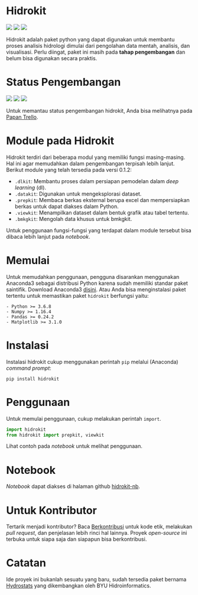 # Hidrokit
[![](https://img.shields.io/github/license/taruma/hidrokit.svg)](https://github/taruma/hidrokit/blob/master/LICENSE)
![](https://img.shields.io/github/release-pre/taruma/hidrokit.svg)
![](https://img.shields.io/github/release-date-pre/taruma/hidrokit.svg)

Hidrokit adalah paket python yang dapat digunakan untuk membantu proses analisis hidrologi dimulai dari pengolahan data mentah, analisis, dan visualisasi. Perlu diingat, paket ini masih pada __tahap pengembangan__ dan belum bisa digunakan secara praktis.

# Status Pengembangan
![](https://img.shields.io/github/last-commit/taruma/hidrokit.svg)
[![](https://img.shields.io/github/issues/taruma/hidrokit.svg)](https://github.com/taruma/hidrokit/issues)
![](https://img.shields.io/github/issues-pr/taruma/hidrokit.svg)

Untuk memantau status pengembangan hidrokit, Anda bisa melihatnya pada [Papan Trello](https://trello.com/b/Ii8Z5BRm/hidrokit-project). 

# Module pada Hidrokit

Hidrokit terdiri dari beberapa modul yang memiliki fungsi masing-masing. Hal ini agar memudahkan dalam pengembangan terpisah lebih lanjut. Berikut module yang telah tersedia pada versi 0.1.2:
- `.dlkit`: Membantu proses dalam persiapan pemodelan dalam _deep learning_ (dl). 
- `.datakit`: Digunakan untuk mengeksplorasi dataset. 
- `.prepkit`: Membaca berkas eksternal berupa excel dan mempersiapkan berkas untuk dapat diakses dalam Python. 
- `.viewkit`: Menampilkan dataset dalam bentuk grafik atau tabel tertentu.
- `.bmkgkit`: Mengolah data khusus untuk bmkgkit. 

Untuk penggunaan fungsi-fungsi yang terdapat dalam module tersebut bisa dibaca lebih lanjut pada _notebook_. 

# Memulai

Untuk memudahkan penggunaan, pengguna disarankan menggunakan Anaconda3 sebagai distribusi Python karena sudah memiliki standar paket saintifik. Download Anaconda3 [disini](https://www.anaconda.com/download/). Atau Anda bisa menginstalasi paket tertentu untuk memastikan paket `hidrokit` berfungsi yaitu:
```
- Python >= 3.6.8
- Numpy >= 1.16.4
- Pandas >= 0.24.2
- Matplotlib >= 3.1.0
```

# Instalasi

Instalasi hidrokit cukup menggunakan perintah `pip` melalui (Anaconda) _command prompt_:

```
pip install hidrokit
```

# Penggunaan

Untuk memulai penggunaan, cukup melakukan perintah `import`.

```python
import hidrokit
from hidrokit import prepkit, viewkit
```

Lihat contoh pada _notebook_ untuk melihat penggunaan.

# Notebook

_Notebook_ dapat diakses di halaman github [hidrokit-nb](https://github.com/taruma/hidrokit-nb).

# Untuk Kontributor

Tertarik menjadi kontributor? Baca [Berkontribusi](https://github.com/taruma/hidrokit/wiki/Berkontribusi) untuk kode etik, melakukan _pull request_, dan penjelasan lebih rinci hal lainnya. Proyek _open-source_ ini terbuka untuk siapa saja dan siapapun bisa berkontribusi.

# Catatan

Ide proyek ini bukanlah sesuatu yang baru, sudah tersedia paket bernama [Hydrostats](https://github.com/BYU-hydroinformatics/Hydrostats) yang dikembangkan oleh BYU Hidroinformatics.
